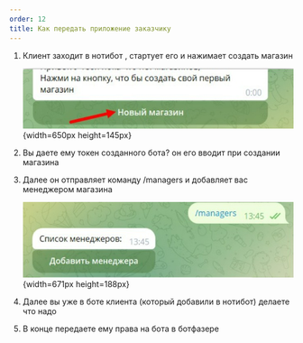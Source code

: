 ```yaml
---
order: 12
title: Как передать приложение заказчику
---
```


1. Клиент заходит в нотибот , стартует его и нажимает создать магазин

   ![](./kak-peredat-prilozhenie-zakazchiku.jpeg){width=650px height=145px}

2. Вы даете ему токен созданного бота? он его вводит при создании магазина

3. Далее он отправляет команду /managers и добавляет вас менеджером магазина

   ![](./kak-peredat-prilozhenie-zakazchiku-2.jpeg){width=671px height=188px}

4. Далее вы уже в боте клиента (который добавили в нотибот) делаете что надо

5. В конце передаете ему права на бота в ботфазере